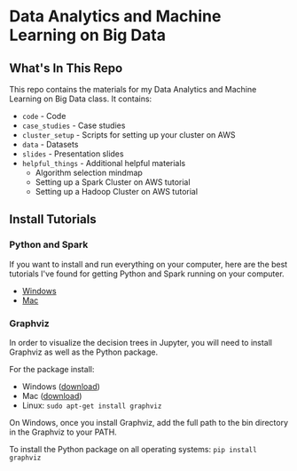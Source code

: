 # Data Analytics and Machine Learning on Big Data

## What's In This Repo

This repo contains the materials for my Data Analytics and Machine Learning on Big Data class. It contains:

* `code` - Code
* `case_studies` - Case studies
* `cluster_setup` - Scripts for setting up your cluster on AWS
* `data` - Datasets
* `slides` - Presentation slides
* `helpful_things` - Additional helpful materials
  * Algorithm selection mindmap
  * Setting up a Spark Cluster on AWS tutorial
  * Setting up a Hadoop Cluster on AWS tutorial

## Install Tutorials

### Python and Spark
If you want to install and run everything on your computer, here are the best tutorials I've found for getting Python and Spark running on your computer.

* [Windows](https://medium.com/@GalarnykMichael/install-spark-on-windows-pyspark-4498a5d8d66c)
* [Mac](https://medium.com/@GalarnykMichael/install-spark-on-mac-pyspark-453f395f240b)

### Graphviz

In order to visualize the decision trees in Jupyter, you will need to install Graphviz as well as the Python package.

For the package install:
* Windows ([download](http://www.graphviz.org/download/))
* Mac ([download](http://www.graphviz.org/download/))
* Linux: `sudo apt-get install graphviz`

On Windows, once you install Graphviz, add the full path to the bin directory in the Graphviz to your PATH. 

To install the Python package on all operating systems: `pip install graphviz`